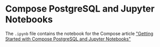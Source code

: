 # Compose PostgreSQL and Jupyter Notebooks

The `.ipynb` file contains the notebook for the Compose article ["Getting Started with Compose PostgreSQL and Jupyter Notebooks"](https://www.compose.com/articles/getting-started-with-compose-postgresql-and-jupyter-notebooks/)